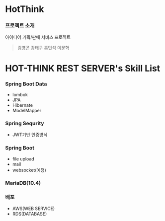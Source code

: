HotThink
==========
### 프로젝트 소개
아이디어 기획/판매 서비스 프로젝트

>김영곤
강태구
홍민석
이문혁



HOT-THINK REST SERVER's Skill List
==========
### Spring Boot Data
- lombok
- JPA
- Hibernate
- ModelMapper

### Spring Sequrity
- JWT기반 인증방식

### Spring Boot
- file upload
- mail
- websocket(예정)


### MariaDB(10.4)

### 배포
- AWS(WEB SERVICE)
- RDS(DATABASE)

